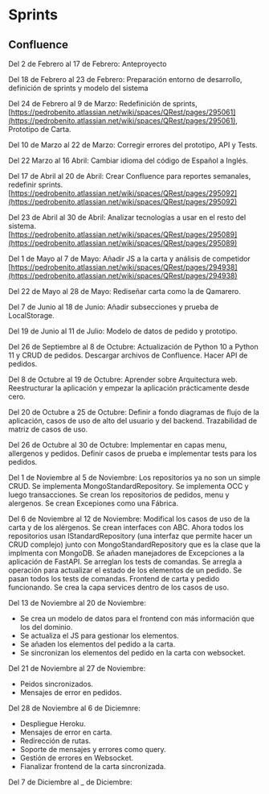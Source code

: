 # Sprints

## Confluence

Del 2 de Febrero al 17 de Febrero:  Anteproyecto

Del 18 de Febrero al 23 de Febrero: Preparación entorno de desarrollo, definición de sprints y modelo del sistema

Del 24 de Febrero al 9 de Marzo: Redefinición de sprints, [https://pedrobenito.atlassian.net/wiki/spaces/QRest/pages/295061](https://pedrobenito.atlassian.net/wiki/spaces/QRest/pages/295061), Prototipo de Carta.

Del 10 de Marzo al 22 de Marzo: Corregir errores del prototipo, API y Tests.

Del 22 Marzo al 16 Abril: Cambiar idioma del código de Español a Inglés. 

Del 17 de Abril al 20 de Abril: Crear Confluence para reportes semanales, redefinir sprints.   [https://pedrobenito.atlassian.net/wiki/spaces/QRest/pages/295092](https://pedrobenito.atlassian.net/wiki/spaces/QRest/pages/295092) 

Del 23 de Abril al 30 de Abril: Analizar tecnologías a usar en el resto del sistema. [https://pedrobenito.atlassian.net/wiki/spaces/QRest/pages/295089](https://pedrobenito.atlassian.net/wiki/spaces/QRest/pages/295089) 

Del 1 de Mayo al 7 de Mayo: Añadir JS a la carta y análisis de competidor [https://pedrobenito.atlassian.net/wiki/spaces/QRest/pages/294938](https://pedrobenito.atlassian.net/wiki/spaces/QRest/pages/294938) 

Del 22 de Mayo al 28 de Mayo: Rediseñar carta como la de Qamarero.

Del 7 de Junio al 18 de Junio: Añadir subsecciones y prueba de LocalStorage.

Del 19 de Junio al 11 de Julio: Modelo de datos de pedido y prototipo.

Del 26 de Septiembre al 8 de Octubre: Actualización de Python 10 a Python 11 y CRUD de pedidos. Descargar archivos de Confluence. Hacer API de pedidos.

Del 8 de Octubre al 19 de Octubre: Aprender sobre Arquitectura web. Reestructurar la aplicación y empezar la aplicación prácticamente desde cero. 

Del 20 de Octubre a 25 de Octubre: Definir a fondo diagramas de flujo de la aplicación, casos de uso de alto del usuario y del backend. Trazabilidad de matriz de casos de uso. 

Del 26 de Octubre al 30 de Octubre: Implementar en capas menu, allergenos y pedidos. Definir casos de prueba e implementar tests para los pedidos.

Del 1 de Noviembre al 5 de Noviembre: Los repositorios ya no son un simple CRUD. Se implementa MongoStandardRepository. Se implementa OCC y luego transacciones. Se crean los repositorios de pedidos, menu y alergenos. Se crean Excepiones como una Fábrica.

Del 6 de Noviembre al 12 de Noviembre: Modifical los casos de uso de la carta y de los alérgenos. Se crean interfaces con ABC. Ahora todos los repositorios usan IStandardRepository (una interfaz que permite hacer un CRUD complejo) junto con MongoStandardRepository que es la clase que la implmenta con MongoDB. Se añaden manejadores de Excepciones a la aplicación de FastAPI. Se arreglan los tests de comandas. Se arregla a operación para actualizar el estado de los elementos de un pedido. Se pasan todos los tests de comandas. Frontend de carta y pedido funcionando. Se crea la capa services dentro de los casos de uso.

Del 13 de Noviembre al 20 de Noviembre: 
- Se crea un modelo de datos para el frontend con más información que los del dominio. 
- Se actualiza el JS para gestionar los elementos. 
- Se añaden los elementos del pedido a la carta.
- Se sincronizan los elementos del pedido en la carta con websocket.

Del 21 de Noviembre al 27 de Noviembre: 
- Peidos sincronizados.
- Mensajes de error en pedidos.

Del 28 de Noviembre al 6 de Diciemnre:
- Despliegue Heroku.
- Mensajes de error en carta.
- Redirección de rutas.
- Soporte de mensajes y errores como query.
- Gestión de errores en Websocket.
- Fianalizar frontend de la carta sincronizada.

Del 7 de Diciembre al _ de Diciembre:



